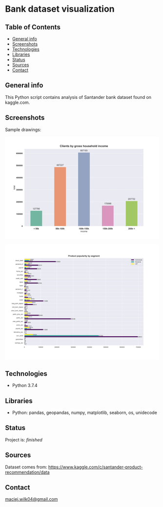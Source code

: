 # Bank dataset visualization

## Table of Contents
* [General info](#general-info)
* [Screenshots](#screenshots)
* [Technologies](#technologies)
* [Libraries](#libraries)
* [Status](#status)
* [Sources](#sources)
* [Contact](#contact)

## General info
This Python script contains analysis of Santander bank dataset found on kaggle.com.

## Screenshots
Sample drawings:

![Screenshot1](./Drawings/Customer_income.jpg)

![Screenshot2](./Drawings/Product_pop_segment.jpg)

## Technologies
* Python 3.7.4

## Libraries
* Python: pandas, geopandas, numpy, matplotlib, seaborn, os, unidecode

## Status
Project is: _finished_

## Sources
Dataset comes from: https://www.kaggle.com/c/santander-product-recommendation/data

## Contact
maciej.wilk04@gmail.com
